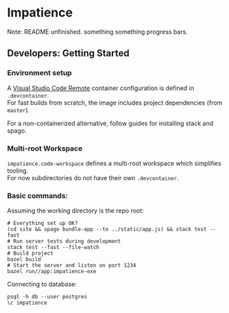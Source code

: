 # Impatience

Note: README unfinished. something something progress bars.

## Developers: Getting Started

### Environment setup

A [Visual Studio Code Remote](https://code.visualstudio.com/remote-tutorials/containers/getting-started)
container configuration is defined in `.devcontainer`.  
For fast builds from scratch, the image includes project dependencies (from `master`).  

For a non-containerized alternative, follow guides for installing stack and spago.

### Multi-root Workspace

`impatience.code-workspace` defines a multi-root workspace which simplifies tooling.  
For now subdirectories do not have their own `.devcontainer`.

### Basic commands:

Assuming the working directory is the repo root:

```shell
# Everything set up OK?
(cd site && spago bundle-app --to ../static/app.js) && stack test --fast
# Run server tests during development
stack test --fast --file-watch
# Build project
bazel build 
# Start the server and listen on port 1234
bazel run//app:impatience-exe
```

Connecting to database:
```
psql -h db --user postgres
\c impatience
```
